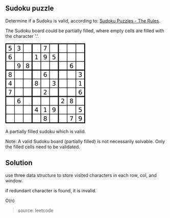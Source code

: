 ## Sudoku puzzle

Determine if a Sudoku is valid, according to: [Sudoku Puzzles - The Rules](http://sudoku.com.au/TheRules.aspx).

The Sudoku board could be partially filled, where empty cells are filled with the character '.'.

![example](sudoku_example.png)

A partially filled sudoku which is valid.

Note:
A valid Sudoku board (partially filled) is not necessarily solvable. Only the filled cells need to be validated.

## Solution
use three data structure to store visited characters in each row, col, and window.

if redundant character is found, it is invalid.

O(n)

> source: leetcode